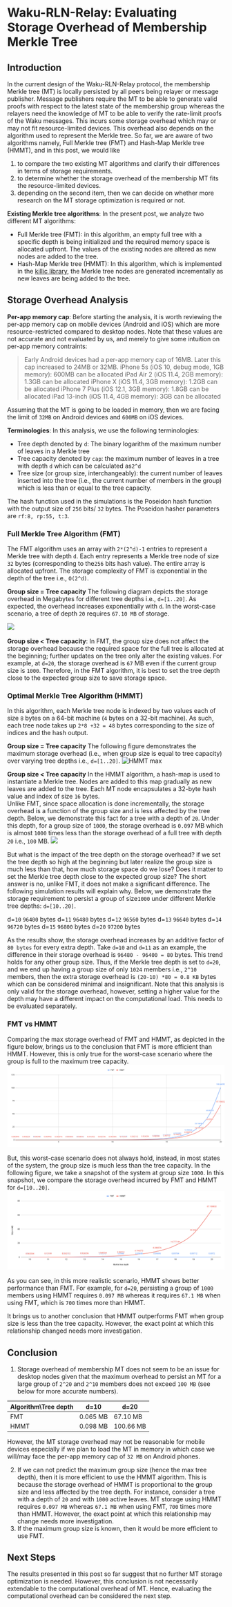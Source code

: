 # Waku-RLN-Relay: Evaluating Storage Overhead of Membership Merkle Tree   
## Introduction

In the current design of the Waku-RLN-Relay protocol, the membership Merkle tree (MT) is locally persisted by all peers being relayer or message publisher. Message publishers require the MT to be able to generate valid proofs with respect to the latest state of the membership group whereas the relayers need the knowledge of MT to be able to verify the rate-limit proofs of the Waku messages. This incurs some storage overhead which may or may not fit resource-limited devices. This overhead also depends on the algorithm used to represent the Merkle tree. So far, we are aware of two algorithms namely, Full Merkle tree (FMT) and Hash-Map Merkle tree (HMMT), and in this post, we would like
1) to compare the two existing MT algorithms and clarify their differences in terms of storage requirements.
2) to determine whether the storage overhead of the membership MT fits the resource-limited devices. 
3) depending on the second item, then we can decide on whether more research on the MT storage optimization is required or not.

**Existing Merkle tree algorithms**: In the present post, we analyze two different MT algorithms:
- Full Merkle tree (FMT): in this algorithm, an empty full tree with a specific depth is being initialized and the required memory space is allocated upfront. The values of the existing nodes are altered as new nodes are added to the tree.
- Hash-Map Merkle tree (HMMT): In this algorithm, which is implemented in the  [killic library](https://github.com/status-im/rln/blob/master/src/merkle.rs), the Merkle tree nodes are generated incrementally as new leaves are being added to the tree.

## Storage Overhead Analysis
 
**Per-app memory cap**: Before starting the analysis, it is worth reviewing the per-app memory cap on mobile devices (Android and iOS) which are more resource-restricted compared to desktop nodes. Note that these values are not accurate and not evaluated by us, and merely to give some intuition on per-app memory contraints:
>  Early Android devices had a per-app memory cap of 16MB. Later this cap increased to 24MB or 32MB. 
> iPhone 5s (iOS 10, debug mode, 1GB memory): 600MB can be allocated
> iPad Air 2 (iOS 11.4, 2GB memory): 1.3GB can be allocated
> iPhone X (iOS 11.4, 3GB memory): 1.2GB can be allocated
> iPhone 7 Plus (iOS 12.1, 3GB memory): 1.8GB can be allocated
> iPad 13-inch (iOS 11.4, 4GB memory): 3GB can be allocated

Assuming that the MT is going to be loaded in memory, then we are facing the limit of `32MB` on Android devices and `600MB` on iOS devices.

**Terminologies**: In this analysis, we use the following terminologies:
- Tree depth denoted by `d`: The binary logarithm of the maximum number of leaves in a Merkle tree
- Tree capacity denoted by `cap`: the maximum number of leaves in a tree with depth `d`  which can be calculated as`2^d`
- Tree size (or group size, interchangeably):  the current number of leaves inserted into the tree (i.e., the current number of members in the group) which is less than or equal to the tree capacity.

The hash function used in the simulations is the Poseidon hash function with the output size of `256` bits/ `32` bytes. The Poseidon hasher parameters are `rf:8, rp:55, t:3`.


### Full Merkle Tree Algorithm (FMT)
The FMT algorithm uses an array with `2*(2^d)-1` entries to represent a Merkle tree with depth `d`. Each entry represents a Merkle tree node of size `32` bytes (corresponding to the`256` bits hash value). The entire array is allocated upfront. The storage complexity of FMT is exponential in the depth of the tree i.e., `O(2^d)`.


**Group size = Tree capacity** The following diagram depicts the storage overhead in Megabytes for different tree depths i.e.,  `d=[1..20]`. As expected, the overhead increases exponentially with `d`. In the worst-case scenario, a tree of depth `20` requires `67.10 MB` of storage.

![](https://i.imgur.com/8J8MDnv.png)

**Group size < Tree capacity**: In FMT, the group size does not affect the storage overhead because the required space for the full tree is allocated at the beginning; further updates on the tree only alter the existing values.  For example, at `d=20`, the storage overhead is `67` MB even if the current group size is `1000`. 
Therefore, in the FMT algorithm,  it is best to set the tree depth close to the expected group size to save storage space.

### Optimal Merkle Tree Algorithm (HMMT)
In this algorithm, each Merkle tree node is indexed by two values each of size `8` bytes on a 64-bit machine (`4` bytes on a 32-bit machine). As such, each tree node takes up `2*8 +32 = 48` bytes corresponding to the size of indices and the hash output.

**Group size = Tree capacity** The following figure demonstrates the maximum storage overhead (i.e., when group size is equal to tree capacity) over varying tree depths i.e., `d=[1..20]`. 
![HMMT max](https://i.imgur.com/dm4vEvQ.png)


**Group size < Tree capacity**
In the HMMT algorithm, a hash-map is used to instantiate a Merkle tree. Nodes are added to this map gradually as new leaves are added to the tree. Each MT node encapsulates a 32-byte hash value and index of size `16` bytes.  
Unlike FMT, since space allocation is done incrementally, the storage overhead is a function of the group size and is less affected by the tree depth. Below, we demonstrate this fact for a tree with a depth of `20`. Under this depth, for a group size of `1000`, the storage overhead is `0.097` MB which is almost `1000` times less than the storage overhead of a full tree with depth `20` i.e., `100` MB.
![](https://i.imgur.com/l5xNMqN.png)


But what is the impact of the tree depth on the storage overhead? if we set the tree depth so high at the beginning but later realize the group size is much less than that, how much storage space do we lose? Does it matter to set the Merkle tree depth close to the expected group size? The short answer is no, unlike FMT, it does not make a significant difference. The following simulation results will explain why. 
Below, we demonstrate the storage requirement to persist a group of size`1000`  under different Merkle tree depths: `d=[10..20]`. 

d=`10` `96400` bytes
d=`11` `96480` bytes
d=`12` `96560` bytes
d=`13` `96640` bytes
d=`14` `96720` bytes
d=`15` `96800` bytes
d=`20` `97200` bytes

As the results show, the storage overhead increases by an additive factor of `80 bytes` for every extra depth. Take `d=10` and `d=11` as an example, the difference in their storage overhead is `96480 - 96400 = 80` bytes. This trend holds for any other group size.  Thus, if the Merkle tree depth is set to `d=20`, and we end up having a group size of only `1024` members i.e., `2^10` members, then the extra storage overhead is `(20-10) *80 = 0.8 KB` bytes which can be considered minimal and insignificant.
Note that this analysis is only valid for the storage overhead, however, setting a higher value for the depth may have a different impact on the computational load. This needs to be evaluated separately.



### FMT vs HMMT

Comparing the max storage overhead of FMT and HMMT, as depicted in the figure below, brings us to the conclusion that FMT is more efficient than HMMT. However, this is only true for the worst-case scenario where the group is full to the maximum tree capacity.
![Max relative](pics/max-storage-fmt-hmmt.png)

But, this worst-case scenario does not always hold, instead, in most states of the system, the group size is much less than the tree capacity. In the following figure, we take a snapshot of the system at group size `1000`. In this snapshot, we compare the storage overhead incurred by FMT and HMMT for `d=[10..20]`.
![group 1000](pics/fmt-vs-HMMT-g-1000.png)

As you can see, in this more realistic scenario, HMMT shows better performance than FMT. For example, for `d=20`, persisting a group of `1000` members using HMMT requires  `0.097 MB` whereas it requires `67.1 MB` when using FMT, which is `700` times more than HMMT.

It brings us to another conclusion that HMMT outperforms FMT when group size is less than the tree capacity. However, the exact point at which this relationship changed needs more investigation.





## Conclusion
1) Storage overhead of membership MT does not seem to be an issue for desktop nodes given that the maximum overhead to persist an MT for a large group of `2^20` and `2^10` members does not exceed `100 MB` (see below for more accurate numbers).


| Algorithm\Tree depth | d=10      | d=20      |
| -------------------- | --------- | --------- |
| FMT                  | 0.065  MB | 67.10 MB  |
| HMMT                  | 0.098  MB | 100.66 MB |

However, the MT storage overhead may not be reasonable for mobile devices especially if we plan to load the MT in memory in which case we will/may face the per-app memory cap of `32 MB` on Android phones.

2) If we can not predict the maximum group size (hence the max tree depth), then it is more efficient to use the HMMT algorithm. This is because the storage overhead of HMMT is proportional to the group size and less affected by the tree depth.  For instance, consider a tree with a depth of `20` and with `1000` active leaves. MT storage using HMMT requires  `0.097 MB` whereas  `67.1 MB` when using FMT, `700` times more than HMMT.  However, the exact point at which this relationship may change needs more investigation.
3) If the maximum group size is known, then it would be more efficient to use FMT.


## Next Steps
The results presented in this post so far suggest that no further MT storage optimization is needed. However, this conclusion is not necessarily extendable to the computational overhead of MT. Hence, evaluating the computational overhead can be considered the next step.


